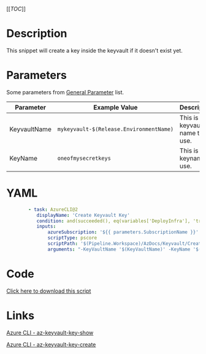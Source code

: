 [[_TOC_]]

# Description

This snippet will create a key inside the keyvault if it doesn't exist yet.

# Parameters

Some parameters from [General Parameter](/Azure/Azure-CLI-Snippets) list.

| Parameter    | Example Value                           | Description                       |
| ------------ | --------------------------------------- | --------------------------------- |
| KeyvaultName | `mykeyvault-$(Release.EnvironmentName)` | This is the keyvault name to use. |
| KeyName      | `oneofmysecretkeys`                     | This is the keyname to use.       |

# YAML

```yaml
        - task: AzureCLI@2
           displayName: 'Create Keyvault Key'
           condition: and(succeeded(), eq(variables['DeployInfra'], 'true'))
           inputs:
               azureSubscription: '${{ parameters.SubscriptionName }}'
               scriptType: pscore
               scriptPath: '$(Pipeline.Workspace)/AzDocs/Keyvault/Create-Keyvault-Key.ps1'
               arguments: "-KeyVaultName '$(KeyVaultName)' -KeyName '$(KeyName)'"
```

# Code

[Click here to download this script](../../../../src/Keyvault/Create-Keyvault-Key.ps1)

# Links

[Azure CLI - az-keyvault-key-show](https://docs.microsoft.com/en-us/cli/azure/keyvault/key?view=azure-cli-latest#az-keyvault-key-show)

[Azure CLI - az-keyvault-key-create](https://docs.microsoft.com/en-us/cli/azure/keyvault/key?view=azure-cli-latest#az-keyvault-key-create)
